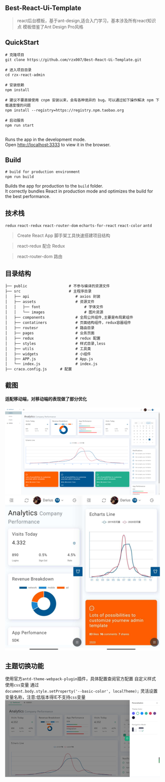 

## Best-React-Ui-Template

>react后台模板，基于ant-design,适合入门学习，基本涉及所有react知识点
>模板借鉴了Ant Design Pro风格

## QuickStart

```
# 克隆项目
git clone https://github.com/rzx007/Best-React-Ui-Template.git

# 进入项目目录
cd rzx-react-admin

# 安装依赖
npm install

# 建议不要直接使用 cnpm 安装以来，会有各种诡异的 bug。可以通过如下操作解决 npm 下载速度慢的问题
npm install --registry=https://registry.npm.taobao.org

# 启动服务
npm run start


```
Runs the app in the development mode.<br />
Open [http://localhost:3333](http://localhost:3333) to view it in the browser.


## Build
```
# build for production environment
npm run build
```

Builds the app for production to the `build` folder.<br />
It correctly bundles React in production mode and optimizes the build for the best performance.

## 技术栈

`redux` `react-redux` `react-router-dom` `echarts-for-react` `react-color` `antd`

> Create React App 脚手架工具快速搭建项目结构

> react-redux 配合 Redux

> react-router-dom 路由
 
 ## 目录结构
```
├── public                   # 不参与编译的资源文件
├── src                      # 主程序目录
│   ├── api                     # axios 封装
│   ├── assets                  # 资源文件
│   │   ├── font                    # 字体文件
│   │   └── images                  # 图片资源
│   ├── components              # 全局公共组件,主要是布局累组件
│   ├── contatiners             # 页面结构组件，redux容器组件
│   ├── routesr                 # 路由目录
│   ├── pages                   # 业务页面
│   ├── redux                   # redux 配置
│   ├── styles                  # 样式目录,less
│   ├── utils                   # 工具类
│   ├── widgets                 # 小组件
│   ├── APP.js                  # App.js
│   └── index.js                # index.js
├── craco.config.js      # 配置
```
## 截图

#### 适配移动端，对移动端的表现做了部分优化

![image](./images/demo.jpg)
![image](./images/demo4.jpg)
## 主题切换功能

使用官方`antd-theme-webpack-plugin`插件，具体配置查阅官方配置
自定义样式使用`css`变量 通过  
`document.body.style.setProperty('--basic-color', localTheme);`
灵活设置变量名称，注意:低版本得IE不支持`css`变量
![theme](./images/theme.jpg)